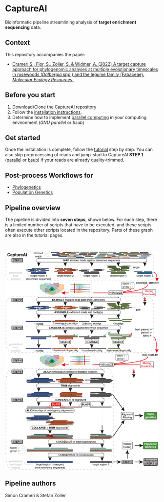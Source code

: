 # CaptureAl
Bioinformatic pipeline streamlining analysis of **target enrichment sequencing** data.

## Context
This repository accompanies the paper:
- [Crameri S., Fior, S., Zoller, S. & Widmer, A. (2022) A target capture approach for phylogenomic analyses at multiple evolutionary timescales in rosewoods (*Dalbergia* spp.) and the legume family (Fabaceae). *Molecular Ecology Resources*.](https://doi.org/10.1111/1755-0998.13666)

## Before you start
1) Download/Clone the [CaptureAl repository](https://github.com/scrameri/CaptureAl) 
2) Follow the [installation instructions](https://github.com/scrameri/CaptureAl/blob/master/Install.md).
3) Determine how to implement [parallel computing](https://github.com/scrameri/CaptureAl/blob/master/Parallelize.md) in your computing environment (*GNU parallel* or *bsub*)

## Get started
Once the installation is complete, follow the [tutorial](https://github.com/scrameri/CaptureAl/blob/master/tutorial/) step by step. You can also skip preprocessing of reads and jump-start to CaptureAl **STEP 1** ([parallel](https://github.com/scrameri/CaptureAl/blob/master/tutorial/parallel/Step1_Read_Mapping.md) or [bsub](https://github.com/scrameri/CaptureAl/blob/master/tutorial/bsub/Step1_Read_Mapping.md)) if your reads are already quality-trimmed.

## Post-process Workflows for
- [Phylogenetics](Phylogenetics)
- [Population Genetics](PopulationGenetics)

## Pipeline overview
The pipeline is divided into **seven steps**, shown below. For each step, there is a limited number of scripts that have to be executed, and these scripts often execute other scripts located in the repository. Parts of these graph are also in the tutorial pages.

<br />

![CaptureAl.png](https://raw.githubusercontent.com/scrameri/CaptureAl/master/CaptureAl.png)

## Pipeline authors
Simon Crameri & Stefan Zoller
